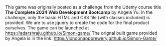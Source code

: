 This game was originally posted as a challenge from the Udemy course title **The Complete 2024 Web Development Bootcamp** by Angela Yu. 
In the challenge, only the basic HTML and CSS file (with classes included) is provided.
We are to use jquery to create the code for the final product ourselves.
The game can be launched at https://adarshraju.github.io/Simon-game/
The orignal built game provided by Angela is in the link: https://londonappbrewery.github.io/Simon-Game/
